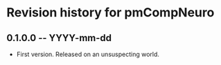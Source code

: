 # Revision history for pmCompNeuro

## 0.1.0.0 -- YYYY-mm-dd

* First version. Released on an unsuspecting world.
